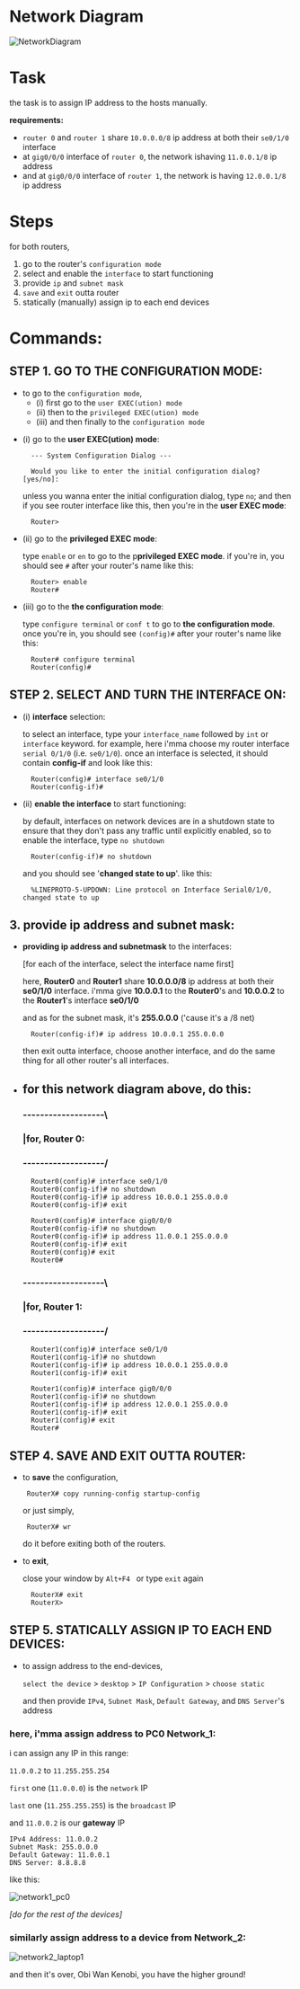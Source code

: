 # <!-- diagram pic -->
# **Network Diagram** 
![NetworkDiagram](network_diagram.png)


# <!-- the task i'm given -->
# **Task**
the task is to assign IP address to the hosts manually. 

**requirements:** 
- `router 0` and `router 1` share `10.0.0.0/8` ip address at both their `se0/1/0` interface 
- at `gig0/0/0` interface of `router 0`, the network ishaving `11.0.0.1/8` ip address
- and at `gig0/0/0` interface of `router 1`, the network is having `12.0.0.1/8` ip address




# <!-- steps to follow -->
# **Steps**
for both routers, 
1. go to the router's `configuration mode`
2. select and enable the `interface` to start functioning
3. provide `ip` and `subnet mask`
4. `save` and `exit` outta router
5. statically (manually) assign ip to each end devices



#  <!-- commands for packettracer cli -->
# **Commands**:

## **STEP 1. GO TO THE CONFIGURATION MODE**:
- to go to the `configuration mode`, 
    - (i) first go to the `user EXEC(ution) mode` 
    - (ii) then to the `privileged EXEC(ution) mode` 
    - (iii) and then finally to the `configuration mode`

>
- (i) go to the **user EXEC(ution) mode**:

        --- System Configuration Dialog ---

        Would you like to enter the initial configuration dialog? [yes/no]:
    unless you wanna enter the initial configuration dialog, type `no`; and then if you see router interface like this, then you're in the **user EXEC mode**:

        Router>	
    


- (ii) go to the **privileged EXEC mode**:

    type `enable` or `en` to go to the p**privileged EXEC mode**. if you're in, you should see `#` after your router's name like this:
        
        Router> enable
        Router#	



- (iii) go to the **the configuration mode**:

    type `configure terminal` or `conf t` to go to **the configuration mode**. once you're in, you should see `(config)#` after your router's name like this:
        
        Router# configure terminal
        Router(config)# 	






## **STEP 2. SELECT AND TURN THE INTERFACE ON**:
- (i) **interface** selection:
    
    to select an interface, type your `interface_name` followed by `int` or `interface` keyword. for example, here i'mma choose my router interface `serial 0/1/0` (i.e. `se0/1/0`). once an interface is selected, it should contain **config-if** and look like this:
        
        Router(config)# interface se0/1/0
        Router(config-if)#

- (ii) **enable the interface** to start functioning:

    by default, interfaces on network devices are in a shutdown state to ensure that they don't pass any traffic until explicitly enabled, so to enable the interface, type `no shutdown`

        Router(config-if)# no shutdown
        
    and you should see '**changed state to up**'. like this:

        %LINEPROTO-5-UPDOWN: Line protocol on Interface Serial0/1/0, changed state to up





## **3. provide ip address and subnet mask**:

- **providing ip address and subnetmask** to the interfaces:

    [for each of the interface, select the interface name first]

    here, **Router0** and **Router1** share **10.0.0.0/8** ip address at both their **se0/1/0** interface. i'mma give **10.0.0.1** to the **Router0**'s and **10.0.0.2** to the **Router1**'s interface **se0/1/0**

    and as for the subnet mask, it's **255.0.0.0** ('cause it's a /8 net)

        Router(config-if)# ip address 10.0.0.1 255.0.0.0

    then exit outta interface, choose another interface, and do the same thing for all other router's all interfaces.
    
- ## for this network diagram above, do this:

    ### -------------------\
    ### |**for, Router 0:**
    ### -------------------/

        Router0(config)# interface se0/1/0
        Router0(config-if)# no shutdown
        Router0(config-if)# ip address 10.0.0.1 255.0.0.0
        Router0(config-if)# exit

        Router0(config)# interface gig0/0/0
        Router0(config-if)# no shutdown
        Router0(config-if)# ip address 11.0.0.1 255.0.0.0
        Router0(config-if)# exit
        Router0(config)# exit
        Router0# 


    ### -------------------\
    ### |**for, Router 1:**
    ### -------------------/


        Router1(config)# interface se0/1/0
        Router1(config-if)# no shutdown
        Router1(config-if)# ip address 10.0.0.1 255.0.0.0
        Router1(config-if)# exit

        Router1(config)# interface gig0/0/0
        Router1(config-if)# no shutdown
        Router1(config-if)# ip address 12.0.0.1 255.0.0.0
        Router1(config-if)# exit
        Router1(config)# exit
        Router# 




## **STEP 4. SAVE AND EXIT OUTTA ROUTER**:

-  to **save** the configuration, 
        
        RouterX# copy running-config startup-config 
    
    or just simply,

        RouterX# wr 
    
    do it before exiting both of the routers.

- to **exit**,

    close your window by `Alt+F4 ` or type `exit` again
        
        RouterX# exit
        RouterX>
    
    

## **STEP 5. STATICALLY ASSIGN IP TO EACH END DEVICES**:
- to assign address to the end-devices,

    `select the device` > `desktop` > `IP Configuration` > `choose static`
    
    and then provide `IPv4`, `Subnet Mask`, `Default Gateway`, and `DNS Server`'s address

### here, i'mma assign address to PC0 Network_1:
    
i can assign any IP in this range:

`11.0.0.2` to `11.255.255.254` 

`first` one (`11.0.0.0`) is the `network` IP

`last` one (`11.255.255.255`) is the `broadcast` IP

and `11.0.0.2` is our **gateway** IP


```
IPv4 Address: 11.0.0.2
Subnet Mask: 255.0.0.0
Default Gateway: 11.0.0.1
DNS Server: 8.8.8.8
```
    
like this:

![network1_pc0](network1_pc0.png)


*[do for the rest of the devices]*


### similarly assign address to a device from Network_2:


![network2_laptop1](network2_laptop1.png)

and then it's over, Obi Wan Kenobi, you have the higher ground! 